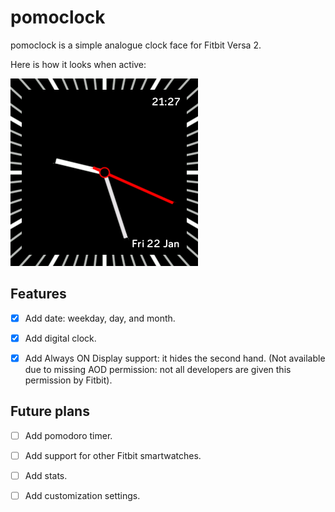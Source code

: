 # pomoclock

pomoclock is a simple analogue clock face for Fitbit Versa 2.

Here is how it looks when active:

![alt text](./resources/screenshots/Screenshot_v0_1_2.png)

## Features

- [x] Add date: weekday, day, and month.

- [x] Add digital clock.

- [x] Add Always ON Display support: it hides the second hand. (Not available due to missing AOD permission: not all developers are given this permission by Fitbit).

## Future plans

- [ ] Add pomodoro timer.

- [ ] Add support for other Fitbit smartwatches.

- [ ] Add stats.

- [ ] Add customization settings.
